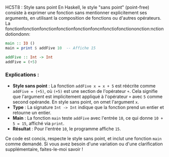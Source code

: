 HC5T8 : Style sans point
En Haskell, le style "sans point" (point-free) consiste à exprimer une fonction sans mentionner explicitement ses arguments, en utilisant la composition de fonctions ou d'autres opérateurs. La fonctionfonctionfonctionfonctionfonctionfoncnfonctiofonctiononction:nctiondotiondonn:

```haskell
main :: IO ()
main = print $ addFive 10  -- Affiche 15

addFive :: Int -> Int
addFive = (+5)
```

### Explications :
- **Style sans point** : La fonction `addFive x = x + 5` est réécrite comme `addFive = (+5)`, où `(+5)` est une section de l'opérateur `+`. Cela signifie que l'argument est implicitement appliqué à l'opérateur `+` avec `5` comme second opérande. En style sans point, on omet l'argument `x`.
- **Type** : La signature `Int -> Int` indique que la fonction prend un entier et retourne un entier.
- **Main** : La fonction `main` teste `addFive` avec l'entrée `10`, ce qui donne `10 + 5 = 15`, affiché via `print`.
- **Résultat** : Pour l'entrée `10`, le programme affiche `15`.

Ce code est concis, respecte le style sans point, et inclut une fonction `main` comme demandé. Si vous avez besoin d'une variation ou d'une clarification supplémentaire, faites-le-moi savoir !
